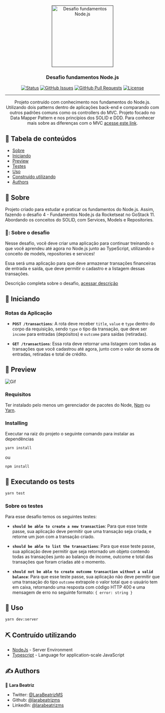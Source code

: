 <p align="center">
  <a href="" rel="noopener">
 <img width=200px height=200px src="https://hotmart.s3.amazonaws.com/product_pictures/6bd576fb-5d9f-4c15-b59d-482ff6a26cbe/GO1.png" alt="Desafio fundamentos Node.js"></a>
</p>

<h3 align="center">Desafio fundamentos Node.js</h3>

<div align="center">

[![Status](https://img.shields.io/badge/status-active-success.svg)]()
[![GitHub Issues](https://img.shields.io/github/issues/larabeatrizms/desafio-fundamentos-nodejs.svg)](https://github.com/larabeatrizms/desafio-fundamentos-nodejs/issues)
[![GitHub Pull Requests](https://img.shields.io/github/issues-pr/larabeatrizms/desafio-fundamentos-nodejs.svg)](https://github.com/larabeatrizms/desafio-fundamentos-nodejs/pulls)
[![License](https://img.shields.io/badge/license-MIT-blue.svg)](/LICENSE)

</div>

---

<p align="center"> Projeto contruído com conhecimento nos fundamentos do Node.js. Utilizando dois patterns dentro de aplicações back-end e comparando com outros padrões comuns como os controllers do MVC. Projeto focado no Data Mapper Pattern e nos princípios dos SOLID e DDD. Para conhecer mais sobre as diferenças com o MVC <a href="https://www.notion.so/Repository-service-e-patterns-82419cceb11c4c4fbbc055ade7fb1ac5">acesse este link</a>.
    <br>
</p>

## 📝 Tabela de conteúdos

- [Sobre](#about)
- [Iniciando](#getting_started)
- [Preview](#preview)
- [Testes](#tests)
- [Uso](#usage)
- [Construído utilizando](#built_using)
- [Authors](#authors)

## 🧐 Sobre <a name = "about"></a>

Projeto criado para estudar e praticar os fundamentos do Node.js. Assim, fazendo o desafio 4 - Fundamentos Node.js da Rocketseat no GoStack 11. Abordando os conceitos do SOLID, com Services, Models e Repositories.

### 🚀: Sobre o desafio

Nesse desafio, você deve criar uma aplicação para continuar treinando o que você aprendeu até agora no Node.js junto ao TypeScript, utilizando o conceito de models, repositories e services!

Essa será uma aplicação para que deve armazenar transações financeiras de entrada e saída, que deve permitir o cadastro e a listagem dessas transações.

Descrição completa sobre o desafio, [acessar descrição](https://github.com/Rocketseat/bootcamp-gostack-desafios/tree/master/desafio-fundamentos-nodejs)

## 🏁 Iniciando <a name = "getting_started"></a>
### Rotas da Aplicação

- **`POST /transactions`**: A rota deve receber `title`, `value` e `type` dentro do corpo da requisição, sendo `type` o tipo da transação, que deve ser `income` para entradas (depósitos) e `outcome` para saidas (retiradas).

- **`GET /transactions`**: Essa rota deve retornar uma listagem com todas as transações que você cadastrou até agora, junto com o valor de soma de entradas, retiradas e total de crédito.

## 🚀 Preview<a name = "preview"></a>

![Gif](https://i.gyazo.com/a96c1e3481fab9909a8f76f4b10bc3ad.gif)

### Requisitos

Ter instalado pelo menos um gerenciador de pacotes do Node, [Npm](https://www.npmjs.com/) ou [Yarn](https://yarnpkg.com/).

### Installing

Executar na raiz do projeto o seguinte comando para instalar as dependências

```sh
yarn install
```

ou

```sh
npm install
```


## 🔧 Executando os tests <a name = "tests"></a>

```sh
yarn test
```

### Sobre os testes

Para esse desafio temos os seguintes testes:

- **`should be able to create a new transaction`**: Para que esse teste passe, sua aplicação deve permitir que uma transação seja criada, e retorne um json com a transação criado.

- **`should be able to list the transactions`**: Para que esse teste passe, sua aplicação deve permitir que seja retornado um objeto contendo todas as transações junto ao balanço de income, outcome e total das transações que foram criadas até o momento.

- **`should not be able to create outcome transaction without a valid balance`**: Para que esse teste passe, sua aplicação não deve permitir que uma transação do tipo `outcome` extrapole o valor total que o usuário tem em caixa, retornando uma resposta com código HTTP 400 e uma mensagem de erro no seguinte formato: `{ error: string }`


## 🎈 Uso <a name="usage"></a>

```sh
yarn dev:server
```

## ⛏️ Contruído utilizando <a name = "built_using"></a>

- [NodeJs](https://nodejs.org/en/) - Server Environment
- [Typescript](https://www.typescriptlang.org/) - Language for application-scale JavaScript

## ✍️ Authors <a name = "authors"></a>

👤 **Lara Beatriz**

* Twitter: [@LaraBeatrizMS](https://twitter.com/LaraBeatrizMS)
* Github: [@larabeatrizms](https://github.com/larabeatrizms)
* LinkedIn: [@larabeatrizms](https://linkedin.com/in/larabeatrizms)

